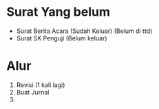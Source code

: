 # Surat Yang belum
- Surat Berita Acara (Sudah Keluar) (Belum di ttd)
- Surat SK Penguji (Belum keluar)
  
# Alur
1. Revisi (1 kali lagi)
2. Buat Jurnal
3. 